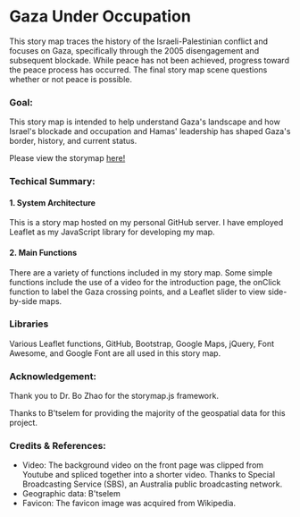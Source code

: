# Gaza Under Occupation

This story map traces the history of the Israeli-Palestinian conflict
and focuses on Gaza, specifically through the 2005 disengagement and
subsequent blockade. While peace has not been achieved, progress toward
the peace process has occurred. The final story map scene questions
whether or not peace is possible.

### Goal:
This story map is intended to help understand Gaza's landscape and how Israel's blockade and occupation and Hamas' leadership has shaped Gaza's border, history, and current status.

Please view the storymap [here!](https://annaballasiotes.github.io/GazaLandscape/)

### Techical Summary:

#### 1. System Architecture
This is a story map hosted on my personal GitHub server. I have employed Leaflet as my JavaScript library for developing my map.
#### 2. Main Functions
There are a variety of functions included in my story map. Some simple functions include the use of a video for the introduction page, the onClick function to label the Gaza crossing points, and a Leaflet slider to view side-by-side maps.

### Libraries
Various Leaflet functions, GitHub, Bootstrap, Google Maps, jQuery, Font Awesome, and Google Font are all used in this story map.

### Acknowledgement:
Thank you to Dr. Bo Zhao for the storymap.js framework.

Thanks to B'tselem for providing the majority of the geospatial data for this project.
### Credits & References:
- Video: The background video on the front page was clipped from Youtube and spliced together into a shorter video. Thanks to Special Broadcasting Service (SBS), an Australia public broadcasting network. 
- Geographic data: B'tselem
- Favicon: The favicon image was acquired from Wikipedia.
